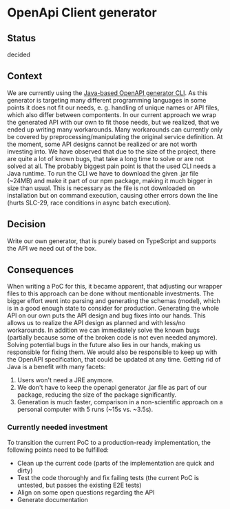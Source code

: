 # OpenApi Client generator

## Status

decided

## Context

We are currently using the [Java-based OpenAPI generator CLI](https://www.npmjs.com/package/@openapitools/openapi-generator-cli).
As this generator is targeting many different programming languages in some points it does not fit our needs, e. g. handling of unique names or API files, which also differ between compontents.
In our current approach we wrap the generated API with our own to fit those needs, but we realized, that we ended up writing many workarounds.
Many workarounds can currently only be covered by preprocessing/manipulating the original service definition.
At the moment, some API designs cannot be realized or are not worth investing into.
We have observed that due to the size of the project, there are quite a lot of known bugs, that take a long time to solve or are not solved at all.
The probably biggest pain point is that the used CLI needs a Java runtime.
To run the CLI we have to download the given .jar file (~24MB) and make it part of our npm package, making it much bigger in size than usual.
This is necessary as the file is not downloaded on installation but on command execution, causing other errors down the line (hurts SLC-29, race conditions in async batch execution).

## Decision

Write our own generator, that is purely based on TypeScript and supports the API we need out of the box.

## Consequences

When writing a PoC for this, it became apparent, that adjusting our wrapper files to this approach can be done without mentionable investments.
The bigger effort went into parsing and generating the schemas (model), which is in a good enough state to consider for production.
Generating the whole API on our own puts the API design and bug fixes into our hands.
This allows us to realize the API design as planned and with less/no workarounds.
In addition we can immediately solve the known bugs (partially because some of the broken code is not even needed anymore).
Solving potential bugs in the future also lies in our hands, making us responsible for fixing them.
We would also be responsible to keep up with the OpenAPI specification, that could be updated at any time.
Getting rid of Java is a benefit with many facets:

1. Users won't need a JRE anymore.
2. We don't have to keep the openapi generator .jar file as part of our package, reducing the size of the package significantly.
3. Generation is much faster, comparison in a non-scientific approach on a personal computer with 5 runs (~15s vs. ~3.5s).

### Currently needed investment

To transition the current PoC to a production-ready implementation, the following points need to be fulfilled:

- Clean up the current code (parts of the implementation are quick and dirty)
- Test the code thoroughly and fix failing tests (the current PoC is untested, but passes the existing E2E tests)
- Align on some open questions regarding the API
- Generate documentation
